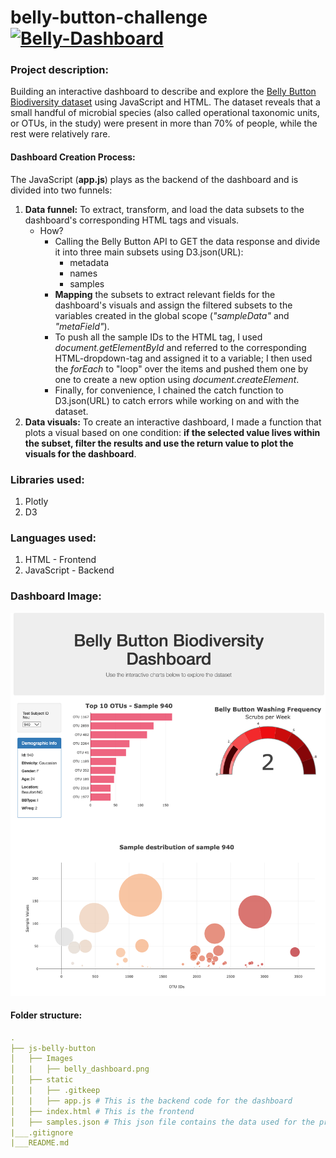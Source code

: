 # belly-button-challenge [![Belly-Dashboard](https://img.shields.io/badge/Belly-Dashboard-black?style=flat&logo=atandt)](https://kokolipa.github.io/belly-button-challenge/) 
### Project description:
Building an interactive dashboard to describe and explore the [Belly Button Biodiversity dataset](http://robdunnlab.com/projects/belly-button-biodiversity/) using JavaScript and HTML. The dataset reveals that a small handful of microbial species (also called operational taxonomic units, or OTUs, in the study) were present in more than 70% of people, while the rest were relatively rare.

#### Dashboard Creation Process:
The JavaScript (**app.js**) plays as the backend of the dashboard and is divided into two funnels: 
1. **Data funnel:** To extract, transform, and load the data subsets to the dashboard's corresponding HTML tags and visuals. 
    * How? 
        * Calling the Belly Button API to GET the data response and divide it into three main subsets using D3.json(URL):
            * metadata
            * names
            * samples
        * **Mapping** the subsets to extract relevant fields for the dashboard's visuals and assign the filtered subsets to the variables created in the global scope (_"sampleData"_ and _"metaField"_). 
        * To push all the sample IDs to the HTML tag, I used _document.getElementById_ and referred to the corresponding HTML-dropdown-tag and assigned it to a variable; I then used the _forEach_ to "loop" over the items and pushed them one by one to create a new option using _document.createElement_. 
        * Finally, for convenience, I chained the catch function to D3.json(URL) to catch errors while working on and with the dataset.
2. **Data visuals:** To create an interactive dashboard, I made a function that plots a visual based on one condition: **if the selected value lives within the subset, filter the results and use the return value to plot the visuals for the dashboard**. 

### Libraries used: 
1. Plotly
2. D3

### Languages used: 
1. HTML - Frontend
2. JavaScript - Backend

### Dashboard Image:
![belly-dashboard](https://github.com/Kokolipa/belly-button-challenge/blob/bb_main/Images/belly_dashboard.png)

#### Folder structure:
``` yml
.
├── js-belly-button
│   ├── Images 
│   |   ├── belly_dashboard.png
│   ├── static    
│   |   ├── .gitkeep
│   |   ├── app.js # This is the backend code for the dashboard
│   ├── index.html # This is the frontend
│   ├── samples.json # This json file contains the data used for the project                              
|___.gitignore               
|___README.md
``` 


